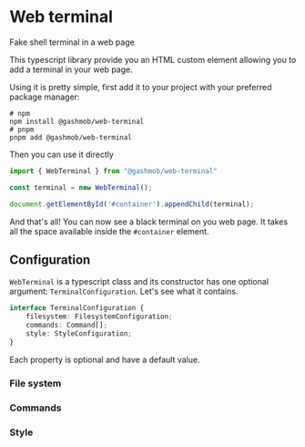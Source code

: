 # Web terminal

Fake shell terminal in a web page

This typescript library provide you an HTML custom element allowing you to add a terminal in your web page.

Using it is pretty simple, first add it to your project with your preferred package manager:

```shell
# npm
npm install @gashmob/web-terminal
# pnpm
pnpm add @gashmob/web-terminal
```

Then you can use it directly

```ts
import { WebTerminal } from "@gashmob/web-terminal"

const terminal = new WebTerminal();

document.getElementById('#container').appendChild(terminal);
```

And that's all! You can now see a black terminal on you web page. It takes all the space available inside
the `#container` element.

## Configuration

`WebTerminal` is a typescript class and its constructor has one optional argument: `TerminalConfiguration`. Let's see
what it contains.

```ts
interface TerminalConfiguration {
    filesystem: FilesystemConfiguration;
    commands: Command[];
    style: StyleConfiguration;
}
```

Each property is optional and have a default value.

### File system

### Commands

### Style
